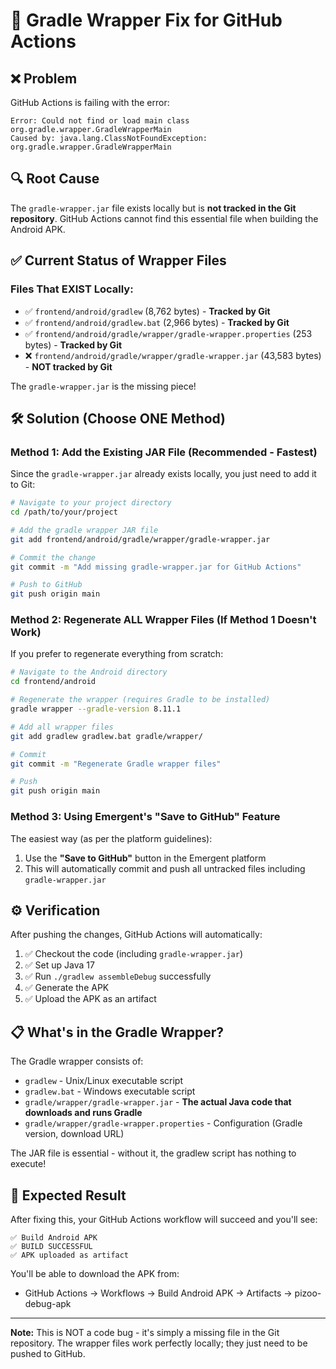 # 🔧 Gradle Wrapper Fix for GitHub Actions

## ❌ Problem
GitHub Actions is failing with the error:
```
Error: Could not find or load main class org.gradle.wrapper.GradleWrapperMain
Caused by: java.lang.ClassNotFoundException: org.gradle.wrapper.GradleWrapperMain
```

## 🔍 Root Cause
The `gradle-wrapper.jar` file exists locally but is **not tracked in the Git repository**. GitHub Actions cannot find this essential file when building the Android APK.

## ✅ Current Status of Wrapper Files

### Files That EXIST Locally:
- ✅ `frontend/android/gradlew` (8,762 bytes) - **Tracked by Git**
- ✅ `frontend/android/gradlew.bat` (2,966 bytes) - **Tracked by Git**  
- ✅ `frontend/android/gradle/wrapper/gradle-wrapper.properties` (253 bytes) - **Tracked by Git**
- ❌ `frontend/android/gradle/wrapper/gradle-wrapper.jar` (43,583 bytes) - **NOT tracked by Git**

The `gradle-wrapper.jar` is the missing piece!

## 🛠️ Solution (Choose ONE Method)

### Method 1: Add the Existing JAR File (Recommended - Fastest)

Since the `gradle-wrapper.jar` already exists locally, you just need to add it to Git:

```bash
# Navigate to your project directory
cd /path/to/your/project

# Add the gradle wrapper JAR file
git add frontend/android/gradle/wrapper/gradle-wrapper.jar

# Commit the change
git commit -m "Add missing gradle-wrapper.jar for GitHub Actions"

# Push to GitHub
git push origin main
```

### Method 2: Regenerate ALL Wrapper Files (If Method 1 Doesn't Work)

If you prefer to regenerate everything from scratch:

```bash
# Navigate to the Android directory
cd frontend/android

# Regenerate the wrapper (requires Gradle to be installed)
gradle wrapper --gradle-version 8.11.1

# Add all wrapper files
git add gradlew gradlew.bat gradle/wrapper/

# Commit
git commit -m "Regenerate Gradle wrapper files"

# Push
git push origin main
```

### Method 3: Using Emergent's "Save to GitHub" Feature

The easiest way (as per the platform guidelines):
1. Use the **"Save to GitHub"** button in the Emergent platform
2. This will automatically commit and push all untracked files including `gradle-wrapper.jar`

## ⚙️ Verification

After pushing the changes, GitHub Actions will automatically:
1. ✅ Checkout the code (including `gradle-wrapper.jar`)
2. ✅ Set up Java 17
3. ✅ Run `./gradlew assembleDebug` successfully
4. ✅ Generate the APK
5. ✅ Upload the APK as an artifact

## 📋 What's in the Gradle Wrapper?

The Gradle wrapper consists of:
- `gradlew` - Unix/Linux executable script
- `gradlew.bat` - Windows executable script  
- `gradle/wrapper/gradle-wrapper.jar` - **The actual Java code that downloads and runs Gradle**
- `gradle/wrapper/gradle-wrapper.properties` - Configuration (Gradle version, download URL)

The JAR file is essential - without it, the gradlew script has nothing to execute!

## 🎯 Expected Result

After fixing this, your GitHub Actions workflow will succeed and you'll see:
```
✅ Build Android APK
✅ BUILD SUCCESSFUL
✅ APK uploaded as artifact
```

You'll be able to download the APK from:
- GitHub Actions → Workflows → Build Android APK → Artifacts → pizoo-debug-apk

---

**Note:** This is NOT a code bug - it's simply a missing file in the Git repository. The wrapper files work perfectly locally; they just need to be pushed to GitHub.
